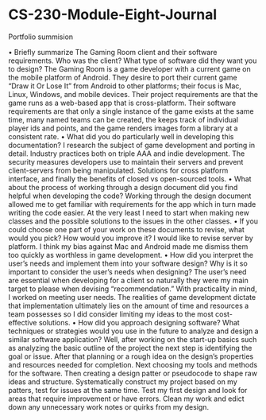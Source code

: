 # CS-230-Module-Eight-Journal
Portfolio summision 

•	Briefly summarize The Gaming Room client and their software requirements. Who was the client? What type of software did they want you to design?
The Gaming Room is a game developer with a current game on the mobile platform of Android. They desire to port their current game “Draw it Or Lose It” from Android to other platforms; their focus is Mac, Linux, Windows, and mobile devices. Their project requirements are that the game runs as a web-based app that is cross-platform. Their software requirements are that only a single instance of the game exists at the same time, many named teams can be created, the keeps track of individual player ids and points, and the game renders images form a library at a consistent rate.
•	What did you do particularly well in developing this documentation?
I research the subject of game development and porting in detail. Industry practices both on triple AAA and indie development. The security measures developers use to maintain their servers and prevent client-servers from being manipulated. Solutions for cross platform interface, and finally the benefits of closed vs open-sourced tools.
•	What about the process of working through a design document did you find helpful when developing the code?
Working through the design document allowed me to get familiar with requirements for the app which in turn made writing the code easier. At the very least I need to start when making new classes and the possible solutions to the issues in the other classes.
•	If you could choose one part of your work on these documents to revise, what would you pick? How would you improve it?
I would like to revise server by platform. I think my bias against Mac and Android made me dismiss them too quickly as worthless in game development.
•	How did you interpret the user’s needs and implement them into your software design? Why is it so important to consider the user’s needs when designing?
The user’s need are essential when developing for a client so naturally they were my main target to please when devising “recommendation.” With practicality in mind, I worked on meeting user needs. The realities of game development dictate that implementation ultimately lies on the amount of time and resources a team possesses so I did consider limiting my ideas to the most cost-effective solutions.
•	How did you approach designing software? What techniques or strategies would you use in the future to analyze and design a similar software application?
Well, after working on the start-up basics such as analyzing the basic outline of the project the next step is identifying the goal or issue. After that planning or a rough idea on the design’s properties and resources needed for completion. Next choosing my tools and methods for the software. Then creating a design patter or pseudocode to shape raw ideas and structure. Systematically construct my project based on my patters, test for issues at the same time. Test my first design and look for areas that require improvement or have errors. Clean my work and edict down any unnecessary work notes or quirks from my design. 
